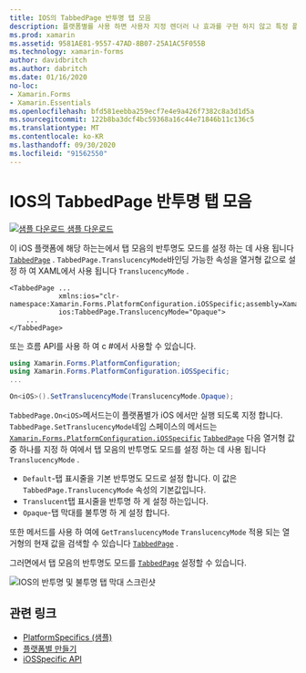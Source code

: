 ```yaml
---
title: IOS의 TabbedPage 반투명 탭 모음
description: 플랫폼별를 사용 하면 사용자 지정 렌더러 나 효과를 구현 하지 않고 특정 플랫폼 에서만 사용할 수 있는 기능을 사용할 수 있습니다. 이 문서에서는 TabbedPage에서 탭 모음의 반투명도 모드를 설정 하는 iOS 플랫폼별를 사용 하는 방법을 설명 합니다.
ms.prod: xamarin
ms.assetid: 9581AE81-9557-47AD-8B07-25A1AC5F055B
ms.technology: xamarin-forms
author: davidbritch
ms.author: dabritch
ms.date: 01/16/2020
no-loc:
- Xamarin.Forms
- Xamarin.Essentials
ms.openlocfilehash: bfd581eebba259ecf7e4e9a426f7382c8a3d1d5a
ms.sourcegitcommit: 122b8ba3dcf4bc59368a16c44e71846b11c136c5
ms.translationtype: MT
ms.contentlocale: ko-KR
ms.lasthandoff: 09/30/2020
ms.locfileid: "91562550"
---
```

# <a name="tabbedpage-translucent-tab-bar-on-ios"></a>IOS의 TabbedPage 반투명 탭 모음

[![샘플 다운로드](~/media/shared/download.png) 샘플 다운로드](https://docs.microsoft.com/samples/xamarin/xamarin-forms-samples/userinterface-platformspecifics)

이 iOS 플랫폼에 해당 하는는에서 탭 모음의 반투명도 모드를 설정 하는 데 사용 됩니다 [`TabbedPage`](xref:Xamarin.Forms.TabbedPage) . `TabbedPage.TranslucencyMode`바인딩 가능한 속성을 열거형 값으로 설정 하 여 XAML에서 사용 됩니다 `TranslucencyMode` .

```xaml
<TabbedPage ...
            xmlns:ios="clr-namespace:Xamarin.Forms.PlatformConfiguration.iOSSpecific;assembly=Xamarin.Forms.Core"
            ios:TabbedPage.TranslucencyMode="Opaque">
    ...
</TabbedPage>
```

또는 흐름 API를 사용 하 여 c #에서 사용할 수 있습니다.

```csharp
using Xamarin.Forms.PlatformConfiguration;
using Xamarin.Forms.PlatformConfiguration.iOSSpecific;
...

On<iOS>().SetTranslucencyMode(TranslucencyMode.Opaque);
```

`TabbedPage.On<iOS>`메서드는이 플랫폼별가 iOS 에서만 실행 되도록 지정 합니다. `TabbedPage.SetTranslucencyMode`네임 스페이스의 메서드는 [`Xamarin.Forms.PlatformConfiguration.iOSSpecific`](xref:Xamarin.Forms.PlatformConfiguration.iOSSpecific) [`TabbedPage`](xref:Xamarin.Forms.TabbedPage) 다음 열거형 값 중 하나를 지정 하 여에서 탭 모음의 반투명도 모드를 설정 하는 데 사용 됩니다 `TranslucencyMode` .

- `Default`-탭 표시줄을 기본 반투명도 모드로 설정 합니다. 이 값은 `TabbedPage.TranslucencyMode` 속성의 기본값입니다.
- `Translucent`탭 표시줄을 반투명 하 게 설정 하는입니다.
- `Opaque`-탭 막대를 불투명 하 게 설정 합니다.

또한 메서드를 사용 하 여에 `GetTranslucencyMode` `TranslucencyMode` 적용 되는 열거형의 현재 값을 검색할 수 있습니다 [`TabbedPage`](xref:Xamarin.Forms.TabbedPage) .

그러면에서 탭 모음의 반투명도 모드를 [`TabbedPage`](xref:Xamarin.Forms.TabbedPage) 설정할 수 있습니다.

![IOS의 반투명 및 불투명 탭 막대 스크린샷](tabbedpage-translucent-tabbar-images/translucencymodes.png "반투명 및 불투명 탭 막대")

## <a name="related-links"></a>관련 링크

- [PlatformSpecifics (샘플)](/samples/xamarin/xamarin-forms-samples/userinterface-platformspecifics)
- [플랫폼별 만들기](~/xamarin-forms/platform/platform-specifics/index.md#creating-platform-specifics)
- [iOSSpecific API](xref:Xamarin.Forms.PlatformConfiguration.iOSSpecific)
